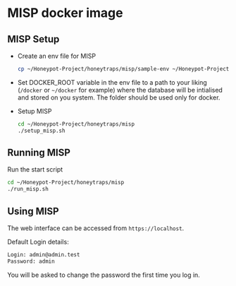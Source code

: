 # MISP docker image

## MISP Setup

- Create an env file for MISP
  
  ```bash
  cp ~/Honeypot-Project/honeytraps/misp/sample-env ~/Honeypot-Project/honeytraps/misp/env
  ```

- Set DOCKER_ROOT variable in the env file to a path to your liking (```/docker``` or ```~/docker``` for example) where the database will be intialised and stored on you system. The folder should be used only for docker.

- Setup MISP
  
  ```bash
  cd ~/Honeypot-Project/honeytraps/misp
  ./setup_misp.sh
  ```

## Running MISP

Run the start script

```bash
cd ~/Honeypot-Project/honeytraps/misp
./run_misp.sh
```

## Using MISP

The web interface can be accessed from ```https://localhost```. 

Default Login details:

```bash
Login: admin@admin.test
Password: admin
```

You will be asked to change the password the first time you log in.
